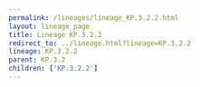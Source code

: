 ```yaml
---
permalink: /lineages/lineage_KP.3.2.2.html
layout: lineage_page
title: Lineage KP.3.2.2
redirect_to: ../lineage.html?lineage=KP.3.2.2
lineage: KP.3.2.2
parent: KP.3.2
children: ['KP.3.2.2']
---
```

